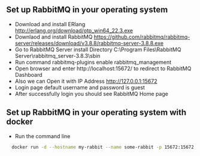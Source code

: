 ## Set up RabbitMQ in your operating system

- Download and install ERlang http://erlang.org/download/otp_win64_22.3.exe
- Downlaod and install RabbitMQ https://github.com/rabbitmq/rabbitmq-server/releases/download/v3.8.8/rabbitmq-server-3.8.8.exe
- Go to RabbitMQ Server install Directory C:\Program Files\RabbitMQ Server\rabbitmq_server-3.8.3\sbin
- Run command rabbitmq-plugins enable rabbitmq_management
- Open browser and enter http://localhost:15672/ to redirect to RabbitMQ Dashboard
- Also we can Open it with IP Address http://127.0.0.1:15672
- Login page default username and password is guest
- After successfully login you should see RabbitMQ Home page


## Set up RabbitMQ in your operating system with docker

- Run the command line
```bash
  docker run -d --hostname my-rabbit --name some-rabbit -p 15672:15672 -p 5672:5672 rabbitmq:3-management
```
